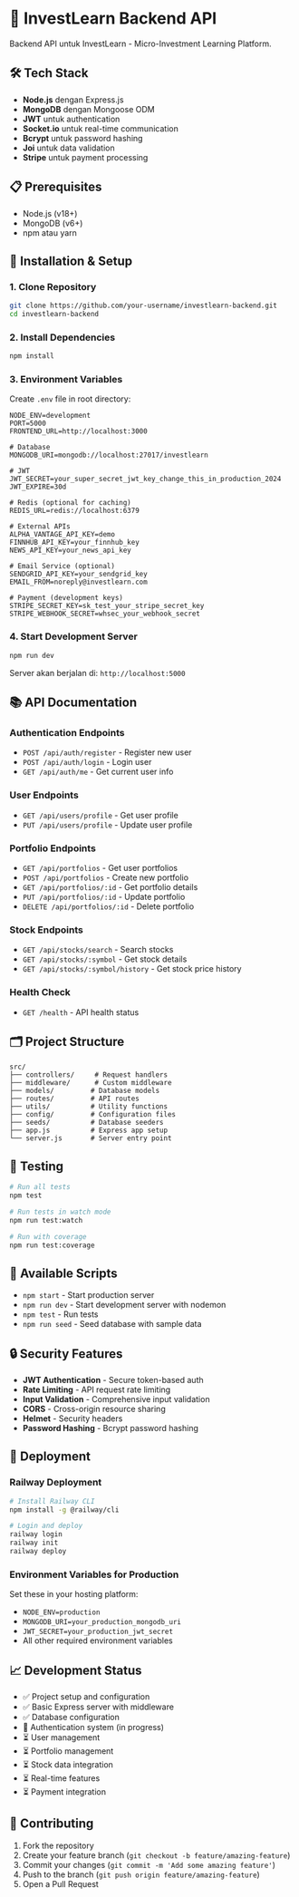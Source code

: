 # 🚀 InvestLearn Backend API

Backend API untuk InvestLearn - Micro-Investment Learning Platform.

## 🛠️ Tech Stack

- **Node.js** dengan Express.js
- **MongoDB** dengan Mongoose ODM
- **JWT** untuk authentication
- **Socket.io** untuk real-time communication
- **Bcrypt** untuk password hashing
- **Joi** untuk data validation
- **Stripe** untuk payment processing

## 📋 Prerequisites

- Node.js (v18+)
- MongoDB (v6+)
- npm atau yarn

## 🚀 Installation & Setup

### 1. Clone Repository
```bash
git clone https://github.com/your-username/investlearn-backend.git
cd investlearn-backend
```

### 2. Install Dependencies
```bash
npm install
```

### 3. Environment Variables
Create `.env` file in root directory:

```env
NODE_ENV=development
PORT=5000
FRONTEND_URL=http://localhost:3000

# Database
MONGODB_URI=mongodb://localhost:27017/investlearn

# JWT
JWT_SECRET=your_super_secret_jwt_key_change_this_in_production_2024
JWT_EXPIRE=30d

# Redis (optional for caching)
REDIS_URL=redis://localhost:6379

# External APIs
ALPHA_VANTAGE_API_KEY=demo
FINNHUB_API_KEY=your_finnhub_key
NEWS_API_KEY=your_news_api_key

# Email Service (optional)
SENDGRID_API_KEY=your_sendgrid_key
EMAIL_FROM=noreply@investlearn.com

# Payment (development keys)
STRIPE_SECRET_KEY=sk_test_your_stripe_secret_key
STRIPE_WEBHOOK_SECRET=whsec_your_webhook_secret
```

### 4. Start Development Server
```bash
npm run dev
```

Server akan berjalan di: `http://localhost:5000`

## 📚 API Documentation

### Authentication Endpoints
- `POST /api/auth/register` - Register new user
- `POST /api/auth/login` - Login user
- `GET /api/auth/me` - Get current user info

### User Endpoints
- `GET /api/users/profile` - Get user profile
- `PUT /api/users/profile` - Update user profile

### Portfolio Endpoints
- `GET /api/portfolios` - Get user portfolios
- `POST /api/portfolios` - Create new portfolio
- `GET /api/portfolios/:id` - Get portfolio details
- `PUT /api/portfolios/:id` - Update portfolio
- `DELETE /api/portfolios/:id` - Delete portfolio

### Stock Endpoints
- `GET /api/stocks/search` - Search stocks
- `GET /api/stocks/:symbol` - Get stock details
- `GET /api/stocks/:symbol/history` - Get stock price history

### Health Check
- `GET /health` - API health status

## 🗂️ Project Structure

```
src/
├── controllers/     # Request handlers
├── middleware/      # Custom middleware
├── models/         # Database models
├── routes/         # API routes
├── utils/          # Utility functions
├── config/         # Configuration files
├── seeds/          # Database seeders
├── app.js          # Express app setup
└── server.js       # Server entry point
```

## 🧪 Testing

```bash
# Run all tests
npm test

# Run tests in watch mode
npm run test:watch

# Run with coverage
npm run test:coverage
```

## 🔧 Available Scripts

- `npm start` - Start production server
- `npm run dev` - Start development server with nodemon
- `npm test` - Run tests
- `npm run seed` - Seed database with sample data

## 🔒 Security Features

- **JWT Authentication** - Secure token-based auth
- **Rate Limiting** - API request rate limiting
- **Input Validation** - Comprehensive input validation
- **CORS** - Cross-origin resource sharing
- **Helmet** - Security headers
- **Password Hashing** - Bcrypt password hashing

## 🚀 Deployment

### Railway Deployment
```bash
# Install Railway CLI
npm install -g @railway/cli

# Login and deploy
railway login
railway init
railway deploy
```

### Environment Variables for Production
Set these in your hosting platform:
- `NODE_ENV=production`
- `MONGODB_URI=your_production_mongodb_uri`
- `JWT_SECRET=your_production_jwt_secret`
- All other required environment variables

## 📈 Development Status

- ✅ Project setup and configuration
- ✅ Basic Express server with middleware
- ✅ Database configuration
- 🔄 Authentication system (in progress)
- ⏳ User management
- ⏳ Portfolio management
- ⏳ Stock data integration
- ⏳ Real-time features
- ⏳ Payment integration

## 🤝 Contributing

1. Fork the repository
2. Create your feature branch (`git checkout -b feature/amazing-feature`)
3. Commit your changes (`git commit -m 'Add some amazing feature'`)
4. Push to the branch (`git push origin feature/amazing-feature`)
5. Open a Pull Request

